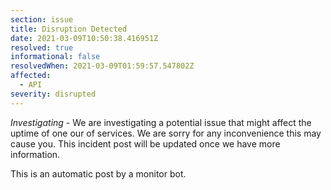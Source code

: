 ```yaml
---
section: issue
title: Disruption Detected
date: 2021-03-09T10:50:38.416951Z
resolved: true
informational: false
resolvedWhen: 2021-03-09T01:59:57.547802Z
affected:
  - API
severity: disrupted
---
```

*Investigating* - We are investigating a potential issue that might affect the uptime of one our of services. We are sorry for any inconvenience this may cause you. This incident post will be updated once we have more information.

This is an automatic post by a monitor bot.
        